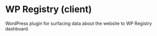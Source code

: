# WP Registry (client)

WordPress plugin for surfacing data about the website to WP Registry dashboard.
